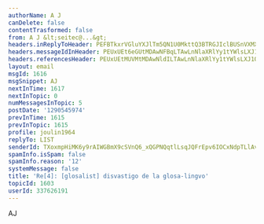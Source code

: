 ```yaml
---
authorName: A J
canDelete: false
contentTrasformed: false
from: A J &lt;seitec@...&gt;
headers.inReplyToHeader: PEFBTkxrVGluYXJlTm5QN1U0MkttQ3BTRGJIclBUSnVXMXdZMHMwWlpqSm1jekBtYWlsLmdtYWlsLmNvbT4=
headers.messageIdInHeader: PEUxUEt6eGUtMDAwNFBqLTAwLnNlaXRlYy1tYWlsLXJ1QGYyNjgubWFpbC5ydT4=
headers.referencesHeader: PEUxUEtMUVMtMDAwNldILTAwLnNlaXRlYy1tYWlsLXJ1QGYxMzgubWFpbC5ydT4gPEUxUEszMkstMDAwMU5BLTAwLnNlaXRlYy1tYWlsLXJ1QGYxNzIubWFpbC5ydT4gPEFBTkxrVGluYXJlTm5QN1U0MkttQ3BTRGJIclBUSnVXMXdZMHMwWlpqSm1jekBtYWlsLmdtYWlsLmNvbT4=
layout: email
msgId: 1616
msgSnippet: AJ
nextInTime: 1617
nextInTopic: 0
numMessagesInTopic: 5
postDate: '1290545974'
prevInTime: 1615
prevInTopic: 1615
profile: joulin1964
replyTo: LIST
senderId: TXoxmpHiMK6y9rAIWGBmX9cSVnQ6_xQGPNQqtlLsqJQFrEpv6IOCxNdpTLlAvSFGrFdyQMWEJfFNBzo
spamInfo.isSpam: false
spamInfo.reason: '12'
systemMessage: false
title: 'Re[4]: [glosalist] disvastigo de la glosa-lingvo'
topicId: 1603
userId: 337626191
---
```




AJ


